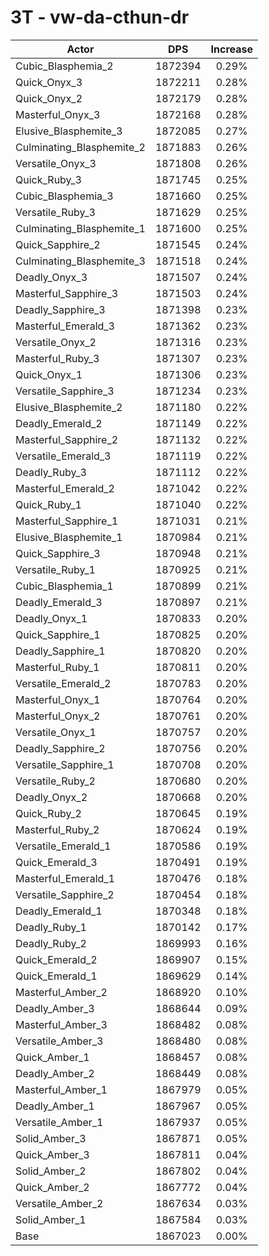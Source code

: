 # 3T - vw-da-cthun-dr
| Actor | DPS | Increase |
|---|:---:|:---:|
|Cubic_Blasphemia_2|1872394|0.29%|
|Quick_Onyx_3|1872211|0.28%|
|Quick_Onyx_2|1872179|0.28%|
|Masterful_Onyx_3|1872168|0.28%|
|Elusive_Blasphemite_3|1872085|0.27%|
|Culminating_Blasphemite_2|1871883|0.26%|
|Versatile_Onyx_3|1871808|0.26%|
|Quick_Ruby_3|1871745|0.25%|
|Cubic_Blasphemia_3|1871660|0.25%|
|Versatile_Ruby_3|1871629|0.25%|
|Culminating_Blasphemite_1|1871600|0.25%|
|Quick_Sapphire_2|1871545|0.24%|
|Culminating_Blasphemite_3|1871518|0.24%|
|Deadly_Onyx_3|1871507|0.24%|
|Masterful_Sapphire_3|1871503|0.24%|
|Deadly_Sapphire_3|1871398|0.23%|
|Masterful_Emerald_3|1871362|0.23%|
|Versatile_Onyx_2|1871316|0.23%|
|Masterful_Ruby_3|1871307|0.23%|
|Quick_Onyx_1|1871306|0.23%|
|Versatile_Sapphire_3|1871234|0.23%|
|Elusive_Blasphemite_2|1871180|0.22%|
|Deadly_Emerald_2|1871149|0.22%|
|Masterful_Sapphire_2|1871132|0.22%|
|Versatile_Emerald_3|1871119|0.22%|
|Deadly_Ruby_3|1871112|0.22%|
|Masterful_Emerald_2|1871042|0.22%|
|Quick_Ruby_1|1871040|0.22%|
|Masterful_Sapphire_1|1871031|0.21%|
|Elusive_Blasphemite_1|1870984|0.21%|
|Quick_Sapphire_3|1870948|0.21%|
|Versatile_Ruby_1|1870925|0.21%|
|Cubic_Blasphemia_1|1870899|0.21%|
|Deadly_Emerald_3|1870897|0.21%|
|Deadly_Onyx_1|1870833|0.20%|
|Quick_Sapphire_1|1870825|0.20%|
|Deadly_Sapphire_1|1870820|0.20%|
|Masterful_Ruby_1|1870811|0.20%|
|Versatile_Emerald_2|1870783|0.20%|
|Masterful_Onyx_1|1870764|0.20%|
|Masterful_Onyx_2|1870761|0.20%|
|Versatile_Onyx_1|1870757|0.20%|
|Deadly_Sapphire_2|1870756|0.20%|
|Versatile_Sapphire_1|1870708|0.20%|
|Versatile_Ruby_2|1870680|0.20%|
|Deadly_Onyx_2|1870668|0.20%|
|Quick_Ruby_2|1870645|0.19%|
|Masterful_Ruby_2|1870624|0.19%|
|Versatile_Emerald_1|1870586|0.19%|
|Quick_Emerald_3|1870491|0.19%|
|Masterful_Emerald_1|1870476|0.18%|
|Versatile_Sapphire_2|1870454|0.18%|
|Deadly_Emerald_1|1870348|0.18%|
|Deadly_Ruby_1|1870142|0.17%|
|Deadly_Ruby_2|1869993|0.16%|
|Quick_Emerald_2|1869907|0.15%|
|Quick_Emerald_1|1869629|0.14%|
|Masterful_Amber_2|1868920|0.10%|
|Deadly_Amber_3|1868644|0.09%|
|Masterful_Amber_3|1868482|0.08%|
|Versatile_Amber_3|1868480|0.08%|
|Quick_Amber_1|1868457|0.08%|
|Deadly_Amber_2|1868449|0.08%|
|Masterful_Amber_1|1867979|0.05%|
|Deadly_Amber_1|1867967|0.05%|
|Versatile_Amber_1|1867937|0.05%|
|Solid_Amber_3|1867871|0.05%|
|Quick_Amber_3|1867811|0.04%|
|Solid_Amber_2|1867802|0.04%|
|Quick_Amber_2|1867772|0.04%|
|Versatile_Amber_2|1867634|0.03%|
|Solid_Amber_1|1867584|0.03%|
|Base|1867023|0.00%|
